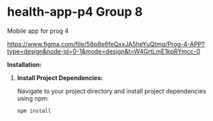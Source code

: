 # health-app-p4 Group 8

Mobile app for prog 4

https://www.figma.com/file/56p8e6feQxxJA5heYuQtmq/Prog-4-APP?type=design&node-id=0-1&mode=design&t=W4GrtLmE1kpRYmcc-0  


**Installation:**

1. **Install Project Dependencies:**

   Navigate to your project directory and install project dependencies using npm:

   ```bash
   npm install
